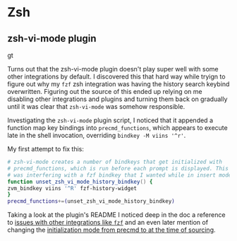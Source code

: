 # Zsh

## zsh-vi-mode plugin
gt

Turns out that the zsh-vi-mode plugin doesn't play super well with some other integrations by default. I discovered this that hard way while tryign to figure out why my `fzf` zsh integration was having the history search keybind overwritten. Figuring out the source of this ended up relying on me disabling other integrations and plugins and turning them back on gradually until it was clear that `zsh-vi-mode` was somehow responsible.

Investigating the `zsh-vi-mode` plugin script, I noticed that it appended a function map key bindings into `precmd_functions`, which appears to execute late in the shell invocation, overriding `bindkey -M viins '^r'`.

My first attempt to fix this:

```zsh
# zsh-vi-mode creates a number of bindkeys that get initialized with 
# precmd_functions, which is run before each prompt is displayed. This
# was interfering with a fzf bindkey that I wanted while in insert mode.
function unset_zsh_vi_mode_history_bindkey() {
zvm_bindkey viins '^R' fzf-history-widget
} 
precmd_functions+=(unset_zsh_vi_mode_history_bindkey)
```

Taking a look at the plugin's README I noticed deep in the doc a reference to [issues with other integrations like `fzf`](https://github.com/jeffreytse/zsh-vi-mode#execute-extra-commands) and an even later mention of changing the [initialization mode from precmd to at the time of sourcing](https://github.com/jeffreytse/zsh-vi-mode#initialization-mode).

